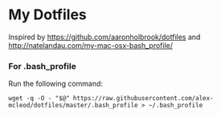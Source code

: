 # My Dotfiles

Inspired by https://github.com/aaronholbrook/dotfiles and http://natelandau.com/my-mac-osx-bash_profile/

### For .bash_profile

Run the following command: 

`wget -q -O - "$@" https://raw.githubusercontent.com/alex-mcleod/dotfiles/master/.bash_profile > ~/.bash_profile`
